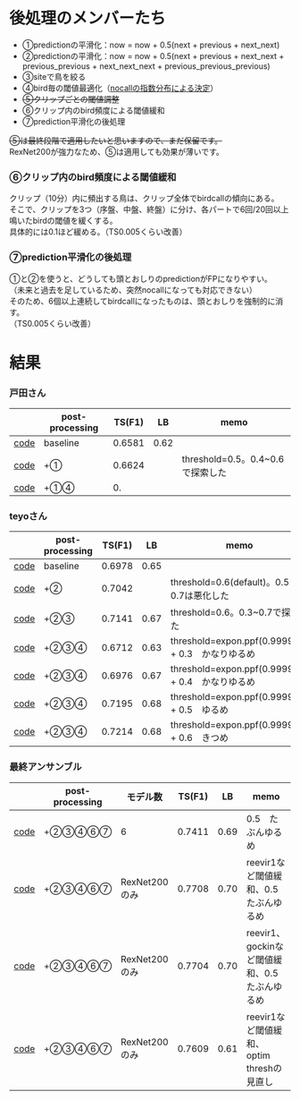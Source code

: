 # 後処理のメンバーたち

+ ①predictionの平滑化：now = now + 0.5(next + previous + next_next)
+ ②predictionの平滑化：now = now + 0.5(next + previous + next_next + previous_previous + next_next_next + previous_previous_previous)
+ ③siteで鳥を絞る
+ ④bird毎の閾値最適化（[nocallの指数分布による決定](https://github.com/trtd56/BirdCLEF/issues/44)）
+ ~~⑤クリップごとの閾値調整~~
+ ⑥クリップ内のbird頻度による閾値緩和
+ ⑦prediction平滑化の後処理

~~⑤は最終段階で適用したいと思いますので、まだ保留です。~~  
RexNet200が強力なため、⑤は適用しても効果が薄いです。

### ⑥クリップ内のbird頻度による閾値緩和
クリップ（10分）内に頻出する鳥は、クリップ全体でbirdcallの傾向にある。  
そこで、クリップを3つ（序盤、中盤、終盤）に分け、各パートで6回/20回以上鳴いたbirdの閾値を緩くする。  
具体的には0.1ほど緩める。（TS0.005くらい改善）

### ⑦prediction平滑化の後処理
①と②を使うと、どうしても頭とおしりのpredictionがFPになりやすい。  
（未来と過去を足しているため、突然nocallになっても対応できない）  
そのため、6個以上連続してbirdcallになったものは、頭とおしりを強制的に消す。  
（TS0.005くらい改善）  

# 結果

### 戸田さん
||post-processing|TS(F1)|LB|memo
|---|---|---|---|---|
|[code](https://www.kaggle.com/takamichitoda/birdclef-infer-each-site/data)|baseline|0.6581|0.62|
|[code](https://www.kaggle.com/shinmurashinmura/birdclef-infer-each-site-ppno1)|+①|0.6624||threshold=0.5。0.4~0.6で探索した
|[code]()|+①④|0.||

### teyoさん
||post-processing|TS(F1)|LB|memo
|---|---|---|---|---|
|[code](https://www.kaggle.com/teyosan1229/birdclef-inference-3ch/data)|baseline|0.6978|0.65|
|[code](https://www.kaggle.com/shinmurashinmura/birdclef-inference-3ch-ppno1#ppNo1)|+②|0.7042||threshold=0.6(default)。0.5と0.7は悪化した
|[code](https://www.kaggle.com/shinmurashinmura/birdclef-inference-3ch-ppno1-2)|+②③|0.7141|0.67|threshold=0.6。0.3~0.7で探索した
|[code](https://www.kaggle.com/shinmurashinmura/birdclef-inference-3ch-ppno2-3-4-easy0-4?scriptVersionId=63525518)|+②③④|0.6712|0.63|threshold=expon.ppf(0.999999) + 0.3　かなりゆるめ
|[code](https://www.kaggle.com/shinmurashinmura/birdclef-inference-3ch-ppno2-3-4-easy0-4?scriptVersionId=63527202)|+②③④|0.6976|0.67|threshold=expon.ppf(0.999999) + 0.4　かなりゆるめ
|[code](https://www.kaggle.com/shinmurashinmura/birdclef-inference-3ch-ppno2-3-4-easy-sub)|+②③④|0.7195|0.68|threshold=expon.ppf(0.999999) + 0.5　ゆるめ
|[code](https://www.kaggle.com/shinmurashinmura/birdclef-inference-3ch-ppno2-3-4-hard-sub)|+②③④|0.7214|0.68|threshold=expon.ppf(0.999999) + 0.6　きつめ

### 最終アンサンブル
||post-processing|モデル数|TS(F1)|LB|memo
|---|---|---|---|---|---|
|[code](https://www.kaggle.com/shinmurashinmura/birdclef-ensemble-toda-teyo-shinumra)|+②③④⑥⑦|6|0.7411|0.69|0.5　たぶんゆるめ
|[code](https://www.kaggle.com/shinmurashinmura/birdclef-ensemble-toda-teyo-shinumra-adjustth)|+②③④⑥⑦|RexNet200のみ|0.7708|0.70|reevir1など閾値緩和、0.5　たぶんゆるめ
|[code](https://www.kaggle.com/shinmurashinmura/birdclef-ensemble-toda-teyo-shinumra-adjustth-sne)|+②③④⑥⑦|RexNet200のみ|0.7704|0.70|reevir1、gockinなど閾値緩和、0.5　たぶんゆるめ
|[code](https://www.kaggle.com/shinmurashinmura/birdclef-toda-teyo-shinumra-optimthver2-sne)|+②③④⑥⑦|RexNet200のみ|0.7609|0.61|reevir1など閾値緩和、optim threshの見直し



